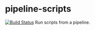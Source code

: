 # pipeline-scripts
[![Build Status](http://ec2-3-110-204-142.ap-south-1.compute.amazonaws.com/buildStatus/icon?job=fibonacci)](http://ec2-3-110-204-142.ap-south-1.compute.amazonaws.com/job/fibonacci/)
Run scripts from a pipeline.
